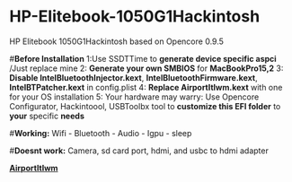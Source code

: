 # HP-Elitebook-1050G1Hackintosh
HP Elitebook 1050G1Hackintosh based on Opencore 0.9.5

#**Before Installation** 
1:Use SSDTTime to **generate device specific aspci** /Just replace mine
2: **Generate your own SMBIOS** for **MacBookPro15,2**
3: **Disable IntelBluetoothInjector.kext**, **IntelBluetoothFirmware.kext**, **IntelBTPatcher.kext** in config.plist
4: **Replace AirportItlwm.kext** with one for your OS installation
5: Your hardware may warry: Use Opencore Configurator, Hackintoool, USBToolbx tool to **customize this EFI folder** to **your** specific **needs**

#**Working:**
Wifi - Bluetooth - Audio - Igpu - sleep

#**Doesnt work:**
Camera, sd card port, hdmi, and usbc to hdmi adapter

[**AirportItlwm**](https://github.com/OpenIntelWireless/itlwm/releases/)
